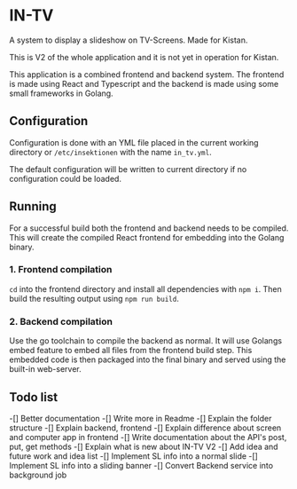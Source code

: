 # IN-TV

A system to display a slideshow on TV-Screens. Made for Kistan.

This is V2 of the whole application and it is not yet in operation for Kistan.

This application is a combined frontend and backend system. The frontend is made using React and Typescript and the
backend is made using some small frameworks in Golang.

## Configuration

Configuration is done with an YML file placed in the current working directory or `/etc/insektionen` with the
name `in_tv.yml`.

The default configuration will be written to current directory if no configuration could be loaded.

## Running

For a successful build both the frontend and backend needs to be compiled. This will create the compiled React frontend
for embedding into the Golang binary.

### 1. Frontend compilation

`cd` into the frontend directory and install all dependencies with `npm i`. Then build the resulting output
using `npm run build`.

### 2. Backend compilation

Use the go toolchain to compile the backend as normal. It will use Golangs embed feature to embed all files from the
frontend build step. This embedded code is then packaged into the final binary and served using the built-in web-server.


## Todo list
-[] Better documentation
   -[] Write more in Readme
   -[] Explain the folder structure
   -[] Explain backend, frontend
   -[] Explain difference about screen and computer app in frontend
   -[] Write documentation about the API's post, put, get methods
   -[] Explain what is new about IN-TV V2
   -[] Add idea and future work and idea list
-[] Implement SL info into a normal slide
-[] Implement SL info into a sliding banner
-[] Convert Backend service into background job

